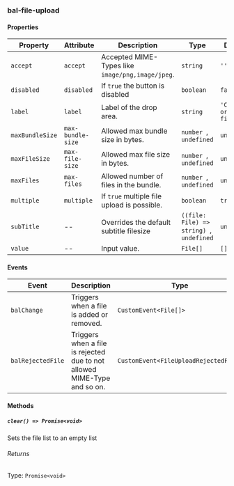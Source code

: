 ### bal-file-upload
 
#### Properties

| Property        | Attribute         | Description                                      | Type                                      | Default                      |
| --------------- | ----------------- | ------------------------------------------------ | ----------------------------------------- | ---------------------------- |
| `accept`        | `accept`          | Accepted MIME-Types like `image/png,image/jpeg`. | `string`                                  | `''`                         |
| `disabled`      | `disabled`        | If `true` the button is disabled                 | `boolean`                                 | `false`                      |
| `label`         | `label`           | Label of the drop area.                          | `string`                                  | `'Choose or drop a file...'` |
| `maxBundleSize` | `max-bundle-size` | Allowed max bundle size in bytes.                | `number `, ` undefined`                   | `undefined`                  |
| `maxFileSize`   | `max-file-size`   | Allowed max file size in bytes.                  | `number `, ` undefined`                   | `undefined`                  |
| `maxFiles`      | `max-files`       | Allowed number of files in the bundle.           | `number `, ` undefined`                   | `undefined`                  |
| `multiple`      | `multiple`        | If `true` multiple file upload is possible.      | `boolean`                                 | `true`                       |
| `subTitle`      | --                | Overrides the default subtitle filesize          | `((file: File) => string) `, ` undefined` | `undefined`                  |
| `value`         | --                | Input value.                                     | `File[]`                                  | `[]`                         |


#### Events

| Event             | Description                                                              | Type                                  |
| ----------------- | ------------------------------------------------------------------------ | ------------------------------------- |
| `balChange`       | Triggers when a file is added or removed.                                | `CustomEvent<File[]>`                 |
| `balRejectedFile` | Triggers when a file is rejected due to not allowed MIME-Type and so on. | `CustomEvent<FileUploadRejectedFile>` |


#### Methods

##### `clear() => Promise<void>`

Sets the file list to an empty list

###### Returns

Type: `Promise<void>`




 